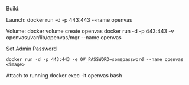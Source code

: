 Build:

Launch:
	docker run -d -p 443:443 --name openvas <image>

Volume:
	docker volume create openvas
	docker run -d -p 443:443 -v openvas:/var/lib/openvas/mgr --name openvas <image>

Set Admin Password

	docker run -d -p 443:443 -e OV_PASSWORD=somepassword --name openvas <image>


Attach to running
	docker exec -it openvas bash

